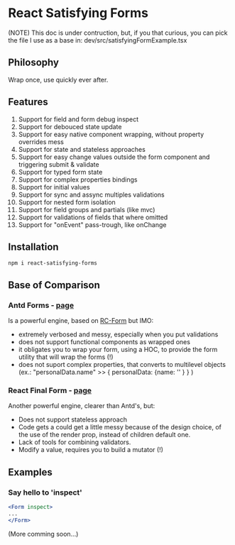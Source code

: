 # React Satisfying Forms
(NOTE) This doc is under contruction, but, if you that curious, you can pick the file I use as a base in: dev/src/satisfyingFormExample.tsx 

## Philosophy

Wrap once, use quickly ever after.

## Features

1. Support for field and form debug inspect 
1. Support for debouced state update
1. Support for easy native component wrapping, without property overrides mess
1. Support for state and stateless approaches
1. Support for easy change values outside the form component and triggering submit & validate
1. Support for typed form state
1. Support for complex properties bindings
1. Support for initial values
1. Support for sync and assync multiples validations
1. Support for nested form isolation
1. Support for field groups and partials (like mvc)
1. Support for validations of fields that where omitted
1. Support for "onEvent" pass-trough, like onChange

## Installation

` npm i react-satisfying-forms `

## Base of Comparison

### Antd Forms - [page](https://ant.design/components/form/)
Is a powerful engine, based on [RC-Form](https://github.com/react-component/form) but IMO:

- extremely verbosed and messy, especially when you put validations
- does not support functional components as wrapped ones
- it obligates you to wrap your form, using a HOC, to provide the form utility that will wrap the forms (!)
- does not suport complex properties, that converts to multilevel objects (ex.: "personalData.name" >> { personalData: {name: '' } } )

### React Final Form - [page](https://github.com/final-form/react-final-form)

Another powerful engine, clearer than Antd's, but:
- Does not support stateless approach
- Code gets a could get a little messy because of the design choice, of the use of the render prop, instead of children default one.
- Lack of tools for combining validators.
- Modify a value, requires you to build a mutator (!)

## Examples
### Say hello to 'inspect'

```jsx
<Form inspect>
...
</Form>
```

(More comming soon...)
